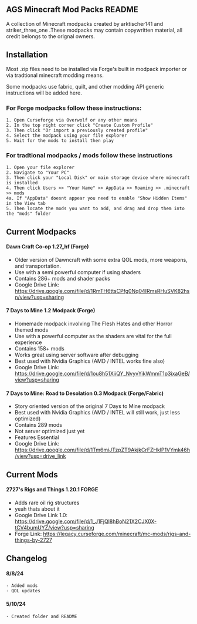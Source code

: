 
## AGS Minecraft Mod Packs README

A collection of Minecraft modpacks created by arktischer141 and striker_three_one .These modpacks may contain copywritten material, all credit belongs to the orignal owners. 


## Installation

Most .zip files need to be installed via Forge's built in modpack importer or via tradtional minecraft modding means. 

Some modpacks use fabric, quilt, and other modding API generic instructions will be added here. 
    
### For Forge modpacks follow these instructions:
    1. Open Curseforge via Overwolf or any other means
    2. In the top right corner click "Create Custom Profile" 
    3. Then click "Or import a previously created profile"
    4. Select the modpack using your file explorer
    5. Wait for the mods to install then play
### For tradtional modpacks / mods follow these instructions
    1. Open your file explorer
    2. Navigate to "Your PC" 
    3. Then click your "Local Disk" or main storage device where minecraft is installed
    4. Then click Users >> "Your Name" >> AppData >> Roaming >> .minecraft >> mods
    4a. If "AppData" doesnt appear you need to enable "Show Hidden Items" in the View tab
    5. Then locate the mods you want to add, and drag and drop them into the "mods" folder

## Current Modpacks
#### Dawn Craft Co-op 1.27_hf (Forge)
  - Older version of Dawncraft with some extra QOL mods, more weapons, and transportation.
   -  Use with a semi powerful computer if using shaders
- Contains 286+ mods and shader packs
- Google Drive Link: https://drive.google.com/file/d/1RmTH6ttsCPfg0Nq04IRmsRHuSVK82hsn/view?usp=sharing
#### 7 Days to Mine 1.2 Modpack (Forge)
- Homemade modpack involving The Flesh Hates and other Horror themed mods
- Use with a powerful computer as the shaders are vital for the full experience
- Contains 158+ mods
- Works great using server software after debugging
- Best used with Nvidia Graphics (AMD / INTEL works fine also)
- Google Drive Link: https://drive.google.com/file/d/1ou8h51XiiQY_NvyvYikWmmT1p3ixaGeB/view?usp=sharing
#### 7 Days to Mine: Road to Desolation 0.3 Modpack (Forge/Fabric)
- Story oriented version of the original 7 Days to Mine modpack
- Best used with Nvidia Graphics (AMD / INTEL will still work, just less optimized)
- Contains 289 mods
- Not server optimized just yet
- Features Essential
- Google Drive Link: https://drive.google.com/file/d/1Tm6miJTzpZT9AkjkCrFZHklP1VYmk46h/view?usp=drive_link
## Current Mods
#### 2727's Rigs and Things 1.20.1 FORGE
- Adds rare oil rig structures
- yeah thats about it
- Google Drive Link 1.0: https://drive.google.com/file/d/1_J1FjQl8hBoN21X2CJX0X-tCV4bumUYZ/view?usp=sharing
- Forge Link: https://legacy.curseforge.com/minecraft/mc-mods/rigs-and-things-by-2727
## Changelog
#### 8/8/24
    - Added mods
    - QOL updates
#### 5/10/24 
    - Created folder and README
